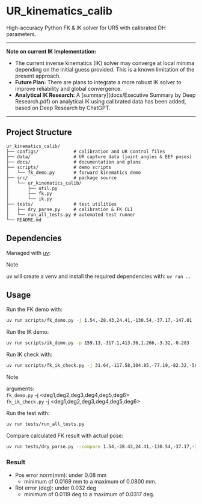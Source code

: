 # UR_kinematics_calib

High-accuracy Python FK & IK solver for UR5 with calibrated DH parameters.

---

**Note on current IK Implementation:**
- The current inverse kinematics (IK) solver may converge at local minima depending on the initial guess provided. This is a known limitation of the present approach.
- **Future Plan:** There are plans to integrate a more robust IK solver to improve reliability and global convergence.
- **Analytical IK Research:** A [summary](docs/Executive Summary by Deep Research.pdf) on analytical IK using calibrated data has been added, based on Deep Research by ChatGPT.
---

## Project Structure

```
ur_kinematics_calib/
├── configs/             # calibration and UR control files
├── data/                # UR capture data (joint angles & EEF poses)
├── docs/                # documentation and plans
├── scripts/             # demo scripts
│   └── fk_demo.py       # forward kinematics demo
├── src/                 # package source
│   └── ur_kinematics_calib/
│       ├── util.py
│       ├── fk.py
│       └── ik.py
├── tests/               # test utilities
│   ├── dry_parse.py     # calibration & FK CLI
│   └── run_all_tests.py # automated test runner
└── README.md
```

## Dependencies

Managed with [uv](https://github.com/astral-sh/uv):

> [!NOTE]  
> uv will create a venv and install the required dependencies with: `uv run ..`

## Usage

Run the FK demo with:
```bash
uv run scripts/fk_demo.py -j 1.54,-28.43,24.41,-130.54,-37.17,-147.01
```

Run the IK demo:
```bash
uv run scripts/ik_demo.py -p 159.13,-317.1,413.36,1.266,-3.32,-0.283
```

Run IK check with:
```bash
uv run scripts/fk_ik_check.py -j 31.64,-117.58,104.85,-77.19,-82.32,-58.4
```

> [!NOTE]  
> arguments:   
> `fk_demo.py` -j <deg1,deg2,deg3,deg4,deg5,deg6>  
> `fk_ik_check.py` -j <deg1,deg2,deg3,deg4,deg5,deg6>

Run the test with:

```bash
uv run tests/run_all_tests.py
```

Compare calculated FK result with actual pose:
```bash
uv run tests/dry_parse.py --compare 1.54,-28.43,24.41,-130.54,-37.17,-147.01,-872.69,-236.61,417.99,1.344,-1.557,0.494
```

### Result
- Pos error norm(mm): under 0.08 mm
    - minimum of 0.0169 mm to a maximum of 0.0800 mm.
- Rot error (deg): under 0.032 deg
    - minimum of 0.0119 deg to a maximum of 0.0317 deg.
